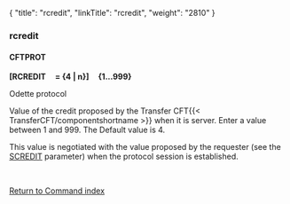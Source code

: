 {
    "title": "rcredit",
    "linkTitle": "rcredit",
    "weight": "2810"
}<span id="rcredit"></span>

### rcredit

#### CFTPROT

**\[RCREDIT     = {4
| n}\]     {1...999}**

Odette protocol

Value of the credit proposed by the Transfer CFT{{< TransferCFT/componentshortname  >}} when it is server.
Enter a value between 1 and 999. The Default value is 4.

This value is negotiated with the value proposed by the requester (see
the [SCREDIT](../scredit) parameter) when the protocol session
is established.

 

[Return to Command index](../../)
